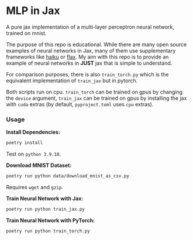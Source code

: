 # MLP in Jax
A pure jax implementation of a multi-layer perceptron neural network, trained on mnist.

The purpose of this repo is educational. While there are many open source examples of neural networks in Jax, many of them use supplementary frameworks like [haiku](https://github.com/deepmind/dm-haiku) or [flax](https://github.com/google/flax). My aim with this repo is to provide an example of neural networks in **JUST** jax that is simple to understand.

For comparison purposes, there is also `train_torch.py` which is the equivalent implementation of `train_jax` but in pytorch.

Both scripts run on cpu. `train_torch` can be trained on gpus by changing the `device` argument, `train_jax` can be trained on gpus by installing the jax with `cuda` extras (by default, `pyproject.toml` uses `cpu` extras).

### Usage
**Install Dependencies:**
```bash
poetry install
```
Test on `python 3.9.10`.

**Download MNIST Dataset:**
```bash
poetry run python data/download_mnist_as_csv.py
```
Requires `wget` and `gzip`.

**Train Neural Network with Jax:**
```bash
poetry run python train_jax.py
```

**Train Neural Network with PyTorch:**
```bash
poetry run python train_torch.py
```
